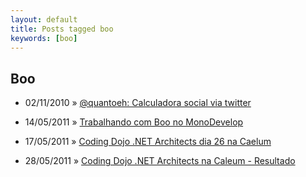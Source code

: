 ```yaml
---
layout: default
title: Posts tagged boo
keywords: [boo]
---
```

<h2 class="category">Boo</h2>
<ul class="posts">
<li>
<p>
<span class="date">02/11/2010</span> &raquo; 
<a href="/blog/quantoeh-calculadora-social-via-twitter">@quantoeh: Calculadora social via twitter</a>
</p>
</li> 
<li>
<p>
<span class="date">14/05/2011</span> &raquo; 
<a href="/blog/trabalhando-com-boo-no-monodevelop">Trabalhando com Boo no MonoDevelop</a>
</p>
</li> 
<li>
<p>
<span class="date">17/05/2011</span> &raquo; 
<a href="/blog/coding-dojo-net-architects-dia-26-na-caelum">Coding Dojo .NET Architects dia 26 na Caelum</a>
</p>
</li> 
<li>
<p>
<span class="date">28/05/2011</span> &raquo; 
<a href="/blog/coding-dojo-net-architects-na-caelum">Coding Dojo .NET Architects na Caleum - Resultado</a>
</p>
</li> 
</ul>
